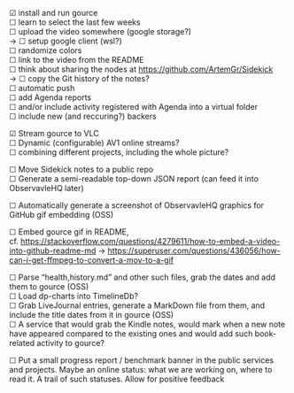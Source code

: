 
☑ install and run gource  
☐ learn to select the last few weeks  
☐ upload the video somewhere (google storage?)  
→ ☐ setup google client (wsl?)  
☐ randomize colors  
☐ link to the video from the README  
☐ think about sharing the nodes at https://github.com/ArtemGr/Sidekick  
→ ☐ copy the Git history of the notes?  
☐ automatic push  
☐ add Agenda reports  
☐ and/or include activity registered with Agenda into a virtual folder  
☐ include new (and reccuring?) backers

☑ Stream gource to VLC  
☐ Dynamic (configurable) AV1 online streams?  
☐ combining different projects, including the whole picture?

☐ Move Sidekick notes to a public repo  
☐ Generate a semi-readable top-down JSON report (can feed it into ObservavleHQ later)

☐ Automatically generate a screenshot of ObservavleHQ graphics for GitHub gif embedding (OSS)

☐ Embed gource gif in README,  
cf. https://stackoverflow.com/questions/4279611/how-to-embed-a-video-into-github-readme-md → https://superuser.com/questions/436056/how-can-i-get-ffmpeg-to-convert-a-mov-to-a-gif

☐ Parse “health,history.md” and other such files, grab the dates and add them to gource (OSS)  
☐ Load dp-charts into TimelineDb?  
☐ Grab LiveJournal entries, generate a MarkDown file from them, and include the title dates from it in gource (OSS)  
☐ A service that would grab the Kindle notes, would mark when a new note have appeared compared to the existing ones and would add such book-related activity to gource?

☐ Put a small progress report / benchmark banner in the public services and projects. Maybe an online status: what we are working on, where to read it. A trail of such statuses. Allow for positive feedback
